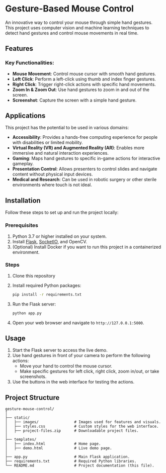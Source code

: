 # Gesture-Based Mouse Control 

An innovative way to control your mouse through simple hand gestures. This project uses computer vision and machine learning techniques to detect hand gestures and control mouse movements in real time.

## Features

### Key Functionalities:
- **Mouse Movement**: Control mouse cursor with smooth hand gestures.
- **Left Click**: Perform a left-click using thumb and index finger gestures.
- **Right Click**: Trigger right-click actions with specific hand movements.
- **Zoom In & Zoom Out**: Use hand gestures to zoom in and out of the screen.
- **Screenshot**: Capture the screen with a simple hand gesture.

## Applications

This project has the potential to be used in various domains:
- **Accessibility**: Provides a hands-free computing experience for people with disabilities or limited mobility.
- **Virtual Reality (VR) and Augmented Reality (AR)**: Enables more immersive and natural interaction experiences.
- **Gaming**: Maps hand gestures to specific in-game actions for interactive gameplay.
- **Presentation Control**: Allows presenters to control slides and navigate content without physical input devices.
- **Medical and Research**: Can be used in robotic surgery or other sterile environments where touch is not ideal.

## Installation

Follow these steps to set up and run the project locally:

### Prerequisites
1. Python 3.7 or higher installed on your system.
2. Install [Flask](https://flask.palletsprojects.com/), [SocketIO](https://python-socketio.readthedocs.io/), and OpenCV.
3. (Optional) Install Docker if you want to run this project in a containerized environment.

### Steps
1. Clone this repository
  
2. Install required Python packages:
    ```bash
    pip install -r requirements.txt
    ```
3. Run the Flask server:
    ```bash
    python app.py
    ```
4. Open your web browser and navigate to `http://127.0.0.1:5000`.

## Usage

1. Start the Flask server to access the live demo.
2. Use hand gestures in front of your camera to perform the following actions:
   - Move your hand to control the mouse cursor.
   - Make specific gestures for left click, right click, zoom in/out, or take screenshots.
3. Use the buttons in the web interface for testing the actions.

## Project Structure

```plaintext
gesture-mouse-control/
│
├── static/
│   ├── images/                # Images used for features and visuals.
│   ├── styles.css             # Custom styles for the web interface.
│   ├── project-files.zip      # Downloadable project files.
│
├── templates/
│   ├── index.html             # Home page.
│   ├── demo.html              # Live demo page.
│
├── app.py                     # Main Flask application.
├── requirements.txt           # Required Python libraries.
└── README.md                  # Project documentation (this file).
